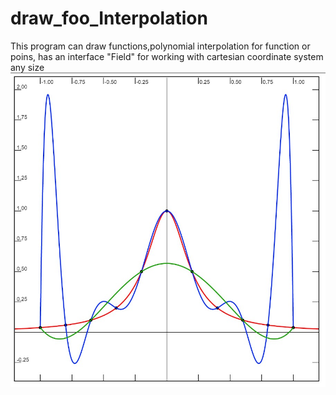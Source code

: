 # draw_foo_Interpolation
This program can draw functions,polynomial interpolation for function or poins, has an interface "Field" for working with сartesian coordinate system any size
![Screenshot](https://github.com/RuslanTanasiichuk/draw_foo_Interpolation/blob/master/screenshot.jpg?raw=true)
